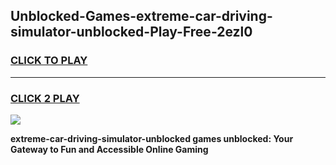
## Unblocked-Games-extreme-car-driving-simulator-unblocked-Play-Free-2ezl0
<h3>
<a href="https://premium76.site?title=extreme-car-driving-simulator-unblocked&ref=18A1">CLICK TO PLAY</a></h3>
<hr>

<h3>
<a href="https://premium76.site?title=extreme-car-driving-simulator-unblocked&ref=18A1">CLICK 2 PLAY</a>
  
</h3>

<a href="https://premium76.site?title=extreme-car-driving-simulator-unblocked&ref=18A1"><img src="https://clearcache.store/games.png"></a>


**extreme-car-driving-simulator-unblocked games unblocked: Your Gateway to Fun and Accessible Online Gaming**
